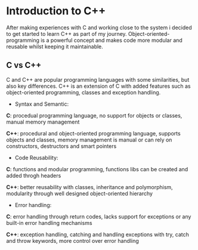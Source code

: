 # Introduction to C++
After making experiences with C and working close to the system i decided to get started to learn C++ as part of my journey. Object-oriented-programming is a powerful concept and makes code more modular and reusable whilst keeping it maintainable.


## C vs C++
C and C++ are popular programming languages with some similarities, but also key differences. C++ is an extension of C with added features such as object-oriented programming, classes and exception handling.

* Syntax and Semantic:  

__C__: procedual programming language, no support for objects or classes, manual memory management  

__C++__: procedural and object-oriented programming language, supports objects and classes, memory management is manual or can rely on constructors, destructors and smart pointers  

* Code Reusability:

__C__: functions and modular programming, functions libs can be created and added throgh headers

__C++__: better reusability with classes, inheritance and polymorphism, modularity through well designed object-oriented hierarchy

* Error handling:

__C__: error handling through return codes, lacks support for exceptions or any built-in error handling mechanisms

__C++__: exception handling, catching and handling exceptions with try, catch and throw keywords, more control over error handling


